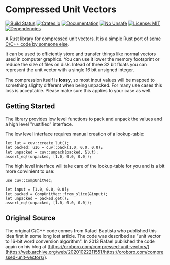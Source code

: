 # Compressed Unit Vectors
[![Build Status](https://github.com/cry-inc/cuv/workflows/Build/badge.svg)](https://github.com/cry-inc/cuv/actions)
[![Crates.io](https://img.shields.io/crates/v/cuv.svg)](https://crates.io/crates/cuv)
[![Documentation](https://docs.rs/cuv/badge.svg)](https://docs.rs/cuv)
[![No Unsafe](https://img.shields.io/badge/unsafe-forbidden-brightgreen.svg)](https://doc.rust-lang.org/nomicon/meet-safe-and-unsafe.html)
[![License: MIT](https://img.shields.io/badge/License-MIT-blue.svg)](https://opensource.org/licenses/MIT)
[![Dependencies](https://deps.rs/repo/github/cry-inc/cuv/status.svg)](https://deps.rs/repo/github/cry-inc/cuv)

A Rust library for compressed unit vectors.
It is a simple Rust port of [some C/C++ code by someone else](#original-source).

It can be used to efficiently store and transfer things like normal vectors used in computer graphics.
You can use it lower the memory footsprint or reduce the size of files on disk.
Intead of three 32 bit floats you can represent the unit vector with a single 16 bit unsigned integer.

The compression itself is **lossy**, so most input values will be mapped to something slighty different when being unpacked.
For many use cases this loss is acceptable. Please make sure this applies to your case as well.

## Getting Started

The library provides low level functions to pack and unpack the values and a high level "rustified" interface.

The low level interface requires manual creation of a lookup-table:

```
let lut = cuv::create_lut();
let packed: u16 = cuv::pack(1.0, 0.0, 0.0);
let unpacked = cuv::unpack(packed, &lut);
assert_eq!(unpacked, [1.0, 0.0, 0.0]);
```

The high level interface will take care of the lookup-table for you and is a bit more convinient to use:

```
use cuv::CompUnitVec;

let input = [1.0, 0.0, 0.0];
let packed = CompUnitVec::from_slice(&input);
let unpacked = packed.get();
assert_eq!(unpacked, [1.0, 0.0, 0.0]);
```

## Original Source

The original C/C++ code comes from Rafael Baptista who published this idea first in some long lost article.
The code was described as "unit vector to 16-bit word conversion algorithm".
In 2013 Rafael published the code again on his blog at
[https://oroboro.com/compressed-unit-vectors/](https://web.archive.org/web/20201022211551/https://oroboro.com/compressed-unit-vectors/).
